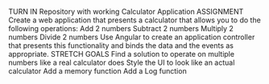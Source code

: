 TURN IN
Repository with working Calculator Application
ASSIGNMENT
Create a web application that presents a calculator that allows you to do the following operations:
Add 2 numbers
Subtract 2 numbers
Multiply 2 numbers
Divide 2 numbers
Use Angular to create an application controller that presents this functionality and binds the data and the events as appropriate.
STRETCH GOALS
Find a solution to operate on multiple numbers like a real calculator does
Style the UI to look like an actual calculator
Add a memory function
Add a Log function